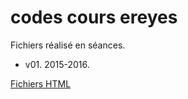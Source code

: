 # codes cours ereyes

Fichiers réalisé en séances.

- v01. 2015-2016. 

[Fichiers HTML](http://ereyes.github.io/)




